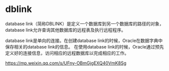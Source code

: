 # dblink 
database link（简称DBLINK）是定义一个数据库到另一个数据库的路径的对象，database link允许查询其他数据库的远程表及执行远程程序。

database link是单向的连接。在创建database link的时候，Oracle在数据字典中保存相关的database link的信息。
在使用database link的时候，Oracle通过预先定义好的连接信息，访问相应的远程数据库以完成相应的工作。

https://mp.weixin.qq.com/s/UFny-OBmGjgEXQ40VmK8Sg
